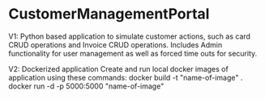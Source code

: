 ﻿# CustomerManagementPortal

V1:
Python based application to simulate customer actions, such as card CRUD operations and Invoice CRUD operations.
Includes Admin functionality for user management as well as forced time outs for security.

V2:
Dockerized application
Create and run local docker images of application using these commands:
docker build -t "name-of-image" .
docker run -d -p 5000:5000 "name-of-image"